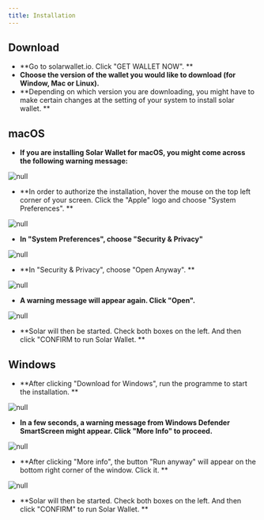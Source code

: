 ```yaml
---
title: Installation
---
```

## Download

* **Go to solarwallet.io. Click "GET WALLET NOW". **
* **Choose the version of the wallet you would like to download (for Window, Mac or Linux).**
* **Depending on which version you are downloading, you might have to make certain changes at the setting of your system to install solar wallet. **

## macOS

* **If you are installing Solar Wallet for macOS, you might come across the following warning message:**

![null](/images/3.png)

* **In order to authorize the installation, hover the mouse on the top left corner of your screen. Click the "Apple" logo and choose "System Preferences". **

![null](/images/4.png)

* **In "System Preferences", choose "Security & Privacy"**

![null](/images/5.png)

* **In "Security & Privacy", choose "Open Anyway". **

![null](/images/6.png)

* **A warning message will appear again. Click "Open".**

![null](/images/7.png)

* **Solar will then be started. Check both boxes on the left. And then click "CONFIRM to run Solar Wallet. **

## Windows

* **After clicking "Download for Windows", run the programme to start the installation.  **

![null](/images/a.png)

* **In a few seconds, a warning message from Windows Defender SmartScreen might appear. Click "More Info" to proceed.**

![null](/images/b.png)

* **After clicking "More info", the button "Run anyway" will appear on the bottom right corner of the window. Click it. **

![null](/images/c.png)

* **Solar will then be started. Check both boxes on the left. And then click "CONFIRM" to run Solar Wallet. **
